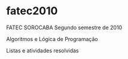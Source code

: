 # fatec2010

FATEC SOROCABA
Segundo semestre de 2010

Algoritmos e Lógica de Programação 

Listas e atividades resolvidas
